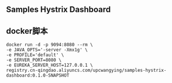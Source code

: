 ## Samples Hystrix Dashboard

## docker脚本

```docker
docker run -d -p 9094:8080 --rm \
-e JAVA_OPTS='-server -Xmx1g' \
-e PROFILE='default' \
-e SERVER_PORT=8080 \
-e EUREKA_SERVER_HOST=127.0.0.1 \
registry.cn-qingdao.aliyuncs.com/upcwangying/samples-hystrix-dashboard:0.1.0-SNAPSHOT
```
